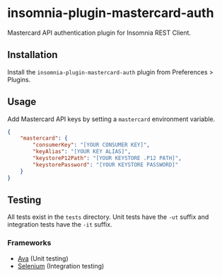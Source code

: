 # insomnia-plugin-mastercard-auth

Mastercard API authentication plugin for Insomnia REST Client.

## Installation

Install the `insomnia-plugin-mastercard-auth` plugin from Preferences > Plugins.

## Usage

Add Mastercard API keys by setting a `mastercard` environment variable.

```json
{
	"mastercard": {
		"consumerKey": "[YOUR CONSUMER KEY]",
		"keyAlias": "[YOUR KEY ALIAS]",
		"keystoreP12Path": "[YOUR KEYSTORE .P12 PATH]",
		"keystorePassword": "[YOUR KEYSTORE PASSWORD]"
	}
}
```

## Testing

All tests exist in the `tests` directory.  Unit tests have the `-ut` suffix and integration tests have the `-it` suffix.

### Frameworks

- [Ava](https://github.com/avajs/ava) (Unit testing)
- [Selenium](https://www.seleniumhq.org/projects/webdriver/) (Integration testing)
